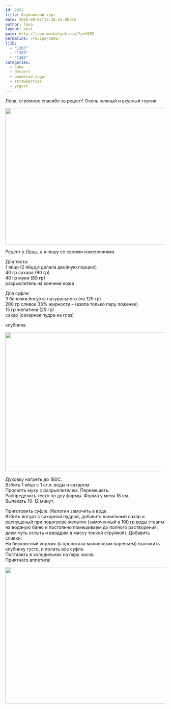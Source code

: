 ```yaml
---
id: 2692
title: Клубничный торт
date: 2010-08-02T17:38:33-08:00
author: lana
layout: post
guid: http://lana.moskalyuk.com/?p=2692
permalink: /recipe/2692/
ljID:
  - "1365"
  - "1365"
  - "1365"
categories:
  - cake
  - dessert
  - powdered sugar
  - strawberries
  - yogurt
---
```

Лена, огромное спасибо за рецепт! Очень нежный и вкусный тортик.

<img loading="lazy" class="alignnone" title="strawberry cake" src="http://farm5.static.flickr.com/4139/4855413268_ee03eb71b9_z.jpg" alt="" width="640" height="427" /> 

Рецепт у [Лены](http://bagirrraa.livejournal.com/589760.html#cutid1), а я пишу со своими изменениями.

Для теста:  
1 яйцо (2 яйца,я делала двойную порцию)  
40 гр сахара (80 гр)  
40 гр муки (80 гр)  
разрыхлитель на кончике ножа

Для суфле:  
3 баночки йогурта натурального (по 125 гр)  
200 гр сливок 33% жирности &#8211; (взяла только пару ложечек)  
15 гр желатина (25 гр)  
сахар (сахарная пудра на глаз)

клубника

<img loading="lazy" class="alignnone" title="strawberry cake" src="http://farm5.static.flickr.com/4075/4855410200_f40e4fc69b_z.jpg" alt="" width="640" height="438" /> 

Духовку нагреть до 180С.  
Взбить 1 яйцо с 1 ст.л. воды и сахаром.  
Просеять муку с разрыхлителем. Перемешать.  
Распределить тесто по дну формы. Форма у меня 18 см.  
Выпекать 10-12 минут.

Приготовить суфле. Желатин замочить в воде.  
Взбить йогурт с сахарной пудрой, добавить ванильный сахар и распущеный при подогреве желатин (замоченный в 100 гр воды ставим на водяную баню и постоянно помешиваем до полного растворения, даем чуть остыть и вводдим в массу тонкой струйкой). Добавить сливки.  
На бисквитный коржик (я пропитала малиновым вареньем) выложить клубнику густо, и полить все суфле.  
Поставить в холодильник на пару часов.  
Приятного аппетита!

<img loading="lazy" class="alignnone" title="strawberry cake" src="http://farm5.static.flickr.com/4073/4855417830_d19a759f77_z.jpg" alt="" width="640" height="427" />